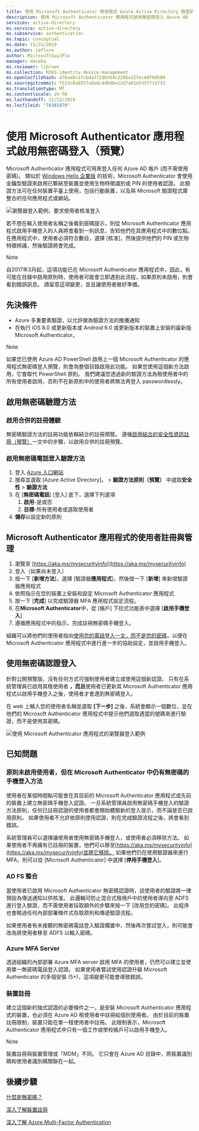 ```yaml
---
title: 使用 Microsoft Authenticator 應用程式 Azure Active Directory 無密碼登入
description: 使用 Microsoft Authenticator 應用程式啟用無密碼登入 Azure AD （預覽）
services: active-directory
ms.service: active-directory
ms.subservice: authentication
ms.topic: conceptual
ms.date: 11/21/2019
ms.author: joflore
author: MicrosoftGuyJFlo
manager: daveba
ms.reviewer: librown
ms.collection: M365-identity-device-management
ms.openlocfilehash: a76aa0ca7cbda3f2db564c220ba12fec60f60509
ms.sourcegitcommit: f523c8a8557ade6c4db6be12d7a01e535ff32f32
ms.translationtype: MT
ms.contentlocale: zh-TW
ms.lasthandoff: 11/22/2019
ms.locfileid: "74381870"
---
```

# <a name="enable-passwordless-sign-in-with-the-microsoft-authenticator-app-preview"></a>使用 Microsoft Authenticator 應用程式啟用無密碼登入（預覽）

Microsoft Authenticator 應用程式可用來登入任何 Azure AD 帳戶 (而不需使用密碼)。 類似於 [Windows Hello 企業版](/windows/security/identity-protection/hello-for-business/hello-identity-verification) 的技術，Microsoft Authenticator 會使用金鑰型驗證來啟用已繫結至裝置並使用生物特徵識別或 PIN 的使用者認證。 此驗證方法可在任何裝置平臺上使用，包括行動裝置，以及與 Microsoft 驗證程式庫整合的任何應用程式或網站。 

![瀏覽器登入範例，要求使用者核准登入](./media/howto-authentication-passwordless-phone/phone-sign-in-microsoft-authenticator-app.png)

若不想在輸入使用者名稱之後看到密碼提示，則從 Microsoft Authenticator 應用程式啟用手機登入的人員將會看到一則訊息，告知他們在其應用程式中的數位點。 在應用程式中，使用者必須符合數目，選擇 [核准]，然後提供他們的 PIN 或生物特徵辨識，然後驗證將會完成。

> [!NOTE]
> 自2017年3月起，這項功能已在 Microsoft Authenticator 應用程式中，因此，有可能在目錄中啟用原則時，使用者可能會立即遇到此流程，如果原則未啟用，則會看到錯誤訊息。 請留意這項變更，並且讓使用者做好準備。

## <a name="prerequisites"></a>先決條件

- Azure 多重要素驗證，以允許做為驗證方法的推播通知 
- 在執行 iOS 8.0 或更新版本或 Android 6.0 或更新版本的裝置上安裝的最新版 Microsoft Authenticator。

> [!NOTE]
> 如果您已使用 Azure AD PowerShell 啟用上一個 Microsoft Authenticator 的應用程式無密碼登入預覽，則會為整個目錄啟用此功能。 如果您使用這個新方法啟用，它會取代 PowerShell 原則。 我們建議您透過新的驗證方法為租使用者中的所有使用者啟用，否則不在新原則中的使用者將無法再登入 passwordlessly。 

## <a name="enable-passwordless-authentication-methods"></a>啟用無密碼驗證方法

### <a name="enable-the-combined-registration-experience"></a>啟用合併的註冊體驗

無密碼驗證方法的註冊功能依賴結合的註冊預覽。 遵循[啟用結合的安全性資訊註冊（預覽）](howto-registration-mfa-sspr-combined.md)一文中的步驟，以啟用合併的註冊預覽。

### <a name="enable-passwordless-phone-sign-in-authentication-methods"></a>啟用無密碼電話登入驗證方法

1. 登入 [Azure 入口網站](https://portal.azure.com)
1. 搜尋並選取 [Azure Active Directory]。  > **驗證方法原則（預覽）** 中選取**安全性** > **驗證方法**
1. 在 [**無密碼電話**] [登入] 底下，選擇下列選項
   1. **啟用**-是或否
   1. **目標**-所有使用者或選取使用者
1. **儲存**以設定新的原則

## <a name="user-registration-and-management-of-microsoft-authenticator-app"></a>Microsoft Authenticator 應用程式的使用者註冊與管理

1. 瀏覽至 [https://aka.ms/mysecurityinfo](https://aka.ms/mysecurityinfo)
1. 登入（如果尚未登入）
1. 按一下 [**新增方法**]，選擇 [驗證器**應用程式**]，然後按一下 [**新增**] 來新增驗證器應用程式
1. 依照指示在您的裝置上安裝和設定 Microsoft Authenticator 應用程式
1. 按一下 [**完成**] 以完成驗證器 MFA 應用程式設定流程。 
1. 在**Microsoft Authenticator**中，從 [帳戶] 下拉式功能表中選擇 [**啟用手機登入**]
1. 遵循應用程式中的指示，完成註冊無密碼手機登入。 

組織可以將他們的使用者指向[使用您的電話登入一文，而不是您的密碼](../user-help/microsoft-authenticator-app-phone-signin-faq.md)，以便在 Microsoft Authenticator 應用程式中進行進一步的協助設定，並啟用手機登入。

## <a name="sign-in-with-passwordless-credential"></a>使用無密碼認證登入

針對公開預覽版，沒有任何方式可強制使用者建立或使用這個新認證。 只有在系統管理員已啟用其租使用者 **，而且**使用者已更新其 Microsoft Authenticator 應用程式以啟用手機登入之後，使用者才會遇到無密碼登入。

在 web 上輸入您的使用者名稱並選取 **[下一步]** 之後，系統會顯示一個數位，並在他們的 Microsoft Authenticator 應用程式中提示他們選取適當的號碼來進行驗證，而不是使用其密碼。 

![使用 Microsoft Authenticator 應用程式的瀏覽器登入範例](./media/howto-authentication-passwordless-phone/web-sign-in-microsoft-authenticator-app.png)

## <a name="known-issues"></a>已知問題

### <a name="user-is-not-enabled-by-policy-but-still-has-passwordless-phone-sign-in-method-in-microsoft-authenticator"></a>原則未啟用使用者，但在 Microsoft Authenticator 中仍有無密碼的手機登入方法

使用者在某個時間點可能會在其目前的 Microsoft Authenticator 應用程式或先前的裝置上建立無密碼手機登入認證。 一旦系統管理員啟用無密碼手機登入的驗證方法原則，任何已註冊認證的使用者都會開始體驗新的登入提示，而不論是否已啟用原則。 如果使用者不允許依原則使用認證，則在完成驗證流程之後，將會看到錯誤。 

系統管理員可以選擇讓使用者使用無密碼手機登入，或使用者必須移除方法。 如果使用者不再擁有已註冊的裝置，他們可以移至[https://aka.ms/mysecurityinfo](https://aka.ms/mysecurityinfo)並將它移除。 如果他們仍在使用驗證器來進行 MFA，則可以從 [Microsoft Authenticator] 中選擇 [**停用手機登入**]。  

### <a name="ad-fs-integration"></a>AD FS 整合

當使用者已啟用 Microsoft Authenticator 無密碼認證時，該使用者的驗證將一律預設為傳送通知以供核准。 此邏輯可防止混合式租用戶中的使用者導向至 ADFS 進行登入驗證，而不需使用者採取額外的步驟來按一下 [改用您的密碼]。 此程序也會略過任何內部部署條件式存取原則和傳遞驗證流程。 

如果使用者有未接聽的無密碼電話登入驗證擱置中，然後再次嘗試登入，則可能會改為將使用者移至 ADFS 以輸入密碼。  

### <a name="azure-mfa-server"></a>Azure MFA Server

透過組織的內部部署 Azure MFA server 啟用 MFA 的使用者，仍然可以建立並使用單一無密碼電話登入認證。 如果使用者嘗試使用認證升級 Microsoft Authenticator 的多個安裝 (5+)，這項變更可能會導致錯誤。  

### <a name="device-registration"></a>裝置註冊

建立這個新的強式認證的必要條件之一，是安裝 Microsoft Authenticator 應用程式的裝置，也必須在 Azure AD 租使用者中註冊給個別使用者。 由於目前的裝置註冊限制，裝置只能在單一租使用者中註冊。 此限制表示，Microsoft Authenticator 應用程式中只有一個工作或學校帳戶可以啟用手機登入。

> [!NOTE]
> 裝置註冊與裝置管理或「MDM」不同。 它只會在 Azure AD 目錄中，將裝置識別碼和使用者識別碼關聯在一起。  

## <a name="next-steps"></a>後續步驟

[什麼是無密碼？](concept-authentication-passwordless.md)

[深入了解裝置註冊](../devices/overview.md#getting-devices-in-azure-ad)

[深入了解 Azure Multi-Factor Authentication](../authentication/howto-mfa-getstarted.md)
